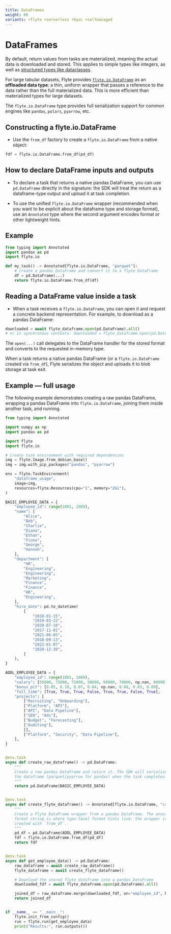 ```yaml
---
title: DataFrames
weight: 80
variants: +flyte +serverless +byoc +selfmanaged
---
```


# DataFrames

By default, return values from tasks are materialized, meaning the actual data is downloaded and stored.
This applies to simple types like integers, as well as [structured types like dataclasses](./dataclasses-and-structures).

For large tabular datasets, Flyte provides [`flyte.io.DataFrame`](../../api-reference/flyte-sdk/packages/flyte.io#flyteiodataframe) as an **offloaded data type**: a thin, uniform wrapper that passes a reference to the data rather than the full materialized data. This is more efficient than materialized types for large datasets.

The `flyte.io.DataFrame` type provides full serialization support for common engines like `pandas`, `polars`, `pyarrow`, etc.

## Constructing a flyte.io.DataFrame

- Use the `from_df` factory to create a `flyte.io.DataFrame` from a native object:

```python
fdf = flyte.io.DataFrame.from_df(pd_df)
```

## How to declare DataFrame inputs and outputs

- To declare a task that returns a native pandas DataFrame, you can use `pd.DataFrame` directly in the signature: the SDK will treat the return as a dataframe-type output and upload it at task completion.

- To use the unified `flyte.io.DataFrame` wrapper (recommended when you want to be explicit about the dataframe type and storage format), use an `Annotated` type where the second argument encodes format or other lightweight hints.

## Example

```python
from typing import Annotated
import pandas as pd
import flyte.io

def my_task() -> Annotated[flyte.io.DataFrame, "parquet"]:
	# create a pandas DataFrame and convert it to a flyte DataFrame
	df = pd.DataFrame(...)
	return flyte.io.DataFrame.from_df(df)
```

## Reading a DataFrame value inside a task

- When a task receives a `flyte.io.DataFrame`, you can open it and request a concrete backend representation. For example, to download as a pandas DataFrame:

```python
downloaded = await flyte_dataframe.open(pd.DataFrame).all()
# or in synchronous contexts: downloaded = flyte_dataframe.open(pd.DataFrame).all()
```

The `open(...)` call delegates to the DataFrame handler for the stored format and converts to the requested in-memory type.

When a task returns a native pandas DataFrame (or a `flyte.io.DataFrame` created via `from_df`), Flyte serializes the object and uploads it to blob storage at task exit.

## Example — full usage

The following example demonstrates creating a raw pandas DataFrame, wrapping a pandas DataFrame into `flyte.io.DataFrame`, joining them inside another task, and running.

```python
from typing import Annotated

import numpy as np
import pandas as pd

import flyte
import flyte.io

# Create task environment with required dependencies
img = flyte.Image.from_debian_base()
img = img.with_pip_packages("pandas", "pyarrow")

env = flyte.TaskEnvironment(
	"dataframe_usage",
	image=img,
	resources=flyte.Resources(cpu="1", memory="2Gi"),
)

BASIC_EMPLOYEE_DATA = {
	"employee_id": range(1001, 1009),
	"name": [
		"Alice",
		"Bob",
		"Charlie",
		"Diana",
		"Ethan",
		"Fiona",
		"George",
		"Hannah",
	],
	"department": [
		"HR",
		"Engineering",
		"Engineering",
		"Marketing",
		"Finance",
		"Finance",
		"HR",
		"Engineering",
	],
	"hire_date": pd.to_datetime(
		[
			"2018-01-15",
			"2019-03-22",
			"2020-07-10",
			"2017-11-01",
			"2021-06-05",
			"2018-09-13",
			"2022-01-07",
			"2020-12-30",
		]
	),
}

ADDL_EMPLOYEE_DATA = {
	"employee_id": range(1001, 1009),
	"salary": [55000, 75000, 72000, 50000, 68000, 70000, np.nan, 80000],
	"bonus_pct": [0.05, 0.10, 0.07, 0.04, np.nan, 0.08, 0.03, 0.09],
	"full_time": [True, True, True, False, True, True, False, True],
	"projects": [
		["Recruiting", "Onboarding"],
		["Platform", "API"],
		["API", "Data Pipeline"],
		["SEO", "Ads"],
		["Budget", "Forecasting"],
		["Auditing"],
		[],
		["Platform", "Security", "Data Pipeline"],
	],
}


@env.task
async def create_raw_dataframe() -> pd.DataFrame:
	"""
	Create a raw pandas DataFrame and return it. The SDK will serialize and upload
	the dataframe (parquet/pyarrow for pandas) when the task completes.
	"""
	return pd.DataFrame(BASIC_EMPLOYEE_DATA)


@env.task
async def create_flyte_dataframe() -> Annotated[flyte.io.DataFrame, "csv"]:
	"""
	Create a Flyte DataFrame wrapper from a pandas DataFrame. The annotated
	format string is where type-level format hints live; the wrapper itself is
	created with `from_df`.
	"""
	pd_df = pd.DataFrame(ADDL_EMPLOYEE_DATA)
	fdf = flyte.io.DataFrame.from_df(pd_df)
	return fdf


@env.task
async def get_employee_data() -> pd.DataFrame:
	raw_dataframe = await create_raw_dataframe()
	flyte_dataframe = await create_flyte_dataframe()

	# Download the stored flyte dataframe into a pandas DataFrame
	downloaded_fdf = await flyte_dataframe.open(pd.DataFrame).all()

	joined_df = raw_dataframe.merge(downloaded_fdf, on="employee_id", how="inner")
	return joined_df


if __name__ == "__main__":
	flyte.init_from_config()
	run = flyte.run(get_employee_data)
	print("Results:", run.outputs())
```